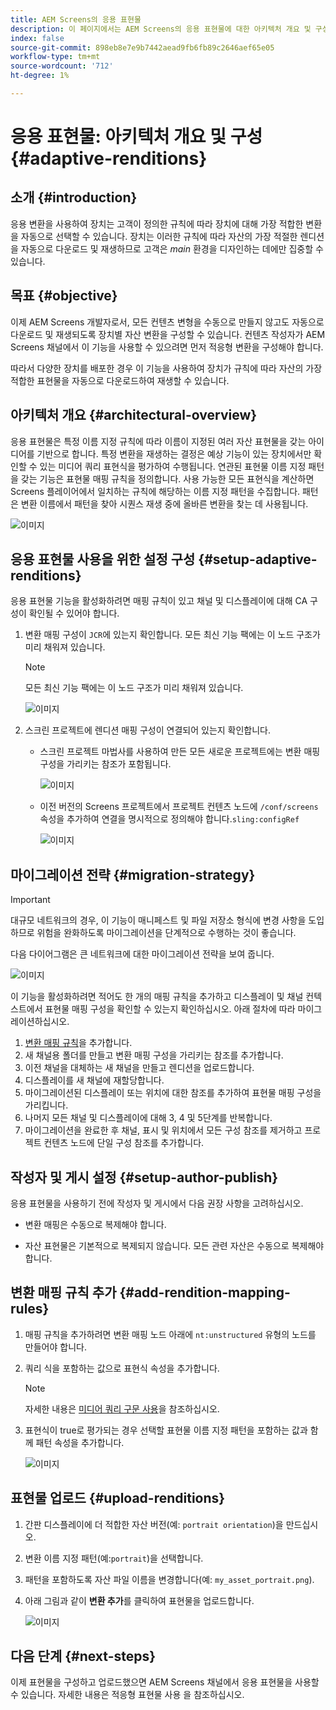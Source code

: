 ```yaml
---
title: AEM Screens의 응용 표현물
description: 이 페이지에서는 AEM Screens의 응용 표현물에 대한 아키텍처 개요 및 구성에 대해 설명합니다.
index: false
source-git-commit: 898eb8e7e9b7442aead9fb6fb89c2646aef65e05
workflow-type: tm+mt
source-wordcount: '712'
ht-degree: 1%

---
```



# 응용 표현물: 아키텍처 개요 및 구성 {#adaptive-renditions}

## 소개 {#introduction}

응용 변환을 사용하여 장치는 고객이 정의한 규칙에 따라 장치에 대해 가장 적합한 변환을 자동으로 선택할 수 있습니다. 장치는 이러한 규칙에 따라 자산의 가장 적절한 렌디션을 자동으로 다운로드 및 재생하므로 고객은 *main* 환경을 디자인하는 데에만 집중할 수 있습니다.

## 목표 {#objective}

이제 AEM Screens 개발자로서, 모든 컨텐츠 변형을 수동으로 만들지 않고도 자동으로 다운로드 및 재생되도록 장치별 자산 변환을 구성할 수 있습니다. 컨텐츠 작성자가 AEM Screens 채널에서 이 기능을 사용할 수 있으려면 먼저 적응형 변환을 구성해야 합니다.

따라서 다양한 장치를 배포한 경우 이 기능을 사용하여 장치가 규칙에 따라 자산의 가장 적합한 표현물을 자동으로 다운로드하여 재생할 수 있습니다.

## 아키텍처 개요 {#architectural-overview}

응용 표현물은 특정 이름 지정 규칙에 따라 이름이 지정된 여러 자산 표현물을 갖는 아이디어를 기반으로 합니다. 특정 변환을 재생하는 결정은 예상 기능이 있는 장치에서만 확인할 수 있는 미디어 쿼리 표현식을 평가하여 수행됩니다. 연관된 표현물 이름 지정 패턴을 갖는 기능은 표현물 매핑 규칙을 정의합니다. 사용 가능한 모든 표현식을 계산하면 Screens 플레이어에서 일치하는 규칙에 해당하는 이름 지정 패턴을 수집합니다. 패턴은 변환 이름에서 패턴을 찾아 시퀀스 재생 중에 올바른 변환을 찾는 데 사용됩니다.

![이미지](/help/user-guide/assets/adaptive-renditions/adaptive-renditions.png)

## 응용 표현물 사용을 위한 설정 구성 {#setup-adaptive-renditions}

응용 표현물 기능을 활성화하려면 매핑 규칙이 있고 채널 및 디스플레이에 대해 CA 구성이 확인될 수 있어야 합니다.

1. 변환 매핑 구성이 `JCR`에 있는지 확인합니다. 모든 최신 기능 팩에는 이 노드 구조가 미리 채워져 있습니다.

   >[!NOTE]
   >모든 최신 기능 팩에는 이 노드 구조가 미리 채워져 있습니다.

   ![이미지](/help/user-guide/assets/adaptive-renditions/mapping-rules1.png)

1. 스크린 프로젝트에 렌디션 매핑 구성이 연결되어 있는지 확인합니다.

   * 스크린 프로젝트 마법사를 사용하여 만든 모든 새로운 프로젝트에는 변환 매핑 구성을 가리키는 참조가 포함됩니다.

      ![이미지](/help/user-guide/assets/adaptive-renditions/mapping-rules2.png)

   * 이전 버전의 Screens 프로젝트에서 프로젝트 컨텐츠 노드에 `/conf/screens` 속성을 추가하여 연결을 명시적으로 정의해야 합니다.`sling:configRef`

      ![이미지](/help/user-guide/assets/adaptive-renditions/mapping-rules3.png)

## 마이그레이션 전략 {#migration-strategy}

>[!IMPORTANT]
>대규모 네트워크의 경우, 이 기능이 매니페스트 및 파일 저장소 형식에 변경 사항을 도입하므로 위험을 완화하도록 마이그레이션을 단계적으로 수행하는 것이 좋습니다.

다음 다이어그램은 큰 네트워크에 대한 마이그레이션 전략을 보여 줍니다.

![이미지](/help/user-guide/assets/adaptive-renditions/migration-strategy1.png)

이 기능을 활성화하려면 적어도 한 개의 매핑 규칙을 추가하고 디스플레이 및 채널 컨텍스트에서 표현물 매핑 구성을 확인할 수 있는지 확인하십시오. 아래 절차에 따라 마이그레이션하십시오.

1. [변환 매핑 규칙](#adding-rendition-mapping-rules)을 추가합니다.
1. 새 채널용 폴더를 만들고 변환 매핑 구성을 가리키는 참조를 추가합니다.
1. 이전 채널을 대체하는 새 채널을 만들고 렌디션을 업로드합니다.
1. 디스플레이를 새 채널에 재할당합니다.
1. 마이그레이션된 디스플레이 또는 위치에 대한 참조를 추가하여 표현물 매핑 구성을 가리킵니다.
1. 나머지 모든 채널 및 디스플레이에 대해 3, 4 및 5단계를 반복합니다.
1. 마이그레이션을 완료한 후 채널, 표시 및 위치에서 모든 구성 참조를 제거하고 프로젝트 컨텐츠 노드에 단일 구성 참조를 추가합니다.

## 작성자 및 게시 설정 {#setup-author-publish}

응용 표현물을 사용하기 전에 작성자 및 게시에서 다음 권장 사항을 고려하십시오.

* 변환 매핑은 수동으로 복제해야 합니다.

* 자산 표현물은 기본적으로 복제되지 않습니다. 모든 관련 자산은 수동으로 복제해야 합니다.

## 변환 매핑 규칙 추가 {#add-rendition-mapping-rules}

1. 매핑 규칙을 추가하려면 변환 매핑 노드 아래에 `nt:unstructured` 유형의 노드를 만들어야 합니다.

1. 쿼리 식을 포함하는 값으로 표현식 속성을 추가합니다.

   >[!NOTE]
   >자세한 내용은 [미디어 쿼리 구문 사용](https://developer.mozilla.org/en-US/docs/Web/CSS/Media_Queries/Using_media_queries)을 참조하십시오.

1. 표현식이 true로 평가되는 경우 선택할 표현물 이름 지정 패턴을 포함하는 값과 함께 패턴 속성을 추가합니다.

   ![이미지](/help/user-guide/assets/adaptive-renditions/mapping-rules4.png)


## 표현물 업로드 {#upload-renditions}

1. 간판 디스플레이에 더 적합한 자산 버전(예: `portrait orientation`)을 만드십시오.

1. 변환 이름 지정 패턴(예:`portrait`)을 선택합니다.

1. 패턴을 포함하도록 자산 파일 이름을 변경합니다(예: `my_asset_portrait.png`).

1. 아래 그림과 같이 **변환 추가**&#x200B;를 클릭하여 표현물을 업로드합니다.

   ![이미지](/help/user-guide/assets/adaptive-renditions/add-rendition.png)

## 다음 단계 {#next-steps}

이제 표현물을 구성하고 업로드했으면 AEM Screens 채널에서 응용 표현물을 사용할 수 있습니다. 자세한 내용은 적응형 표현물 사용 을 참조하십시오.
